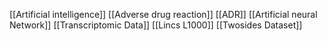 [[Artificial intelligence]]
[[Adverse drug reaction]]
[[ADR]]
[[Artificial neural Network]]
[[Transcriptomic Data]]
[[Lincs L1000]]
[[Twosides Dataset]]
